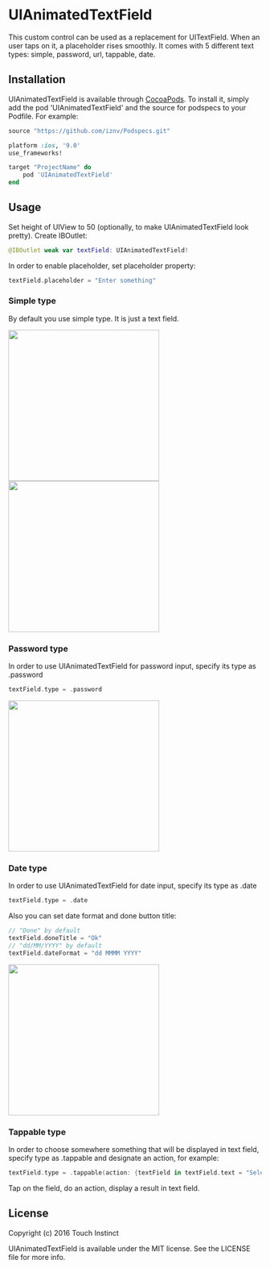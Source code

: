 # UIAnimatedTextField

This custom control can be used as a replacement for UITextField.
When an user taps on it, a placeholder rises smoothly.
It comes with 5 different text types: simple, password, url, tappable, date.

## Installation

UIAnimatedTextField is available through [CocoaPods](http://cocoapods.org). To install
it, simply add the pod 'UIAnimatedTextField' and the source for podspecs to your Podfile. For example:

```ruby
source "https://github.com/iznv/Podspecs.git"

platform :ios, '9.0'
use_frameworks!

target "ProjectName" do
    pod 'UIAnimatedTextField'
end
```

## Usage
Set height of UIView to 50 (optionally, to make UIAnimatedTextField look pretty). Create IBOutlet:
```swift
@IBOutlet weak var textField: UIAnimatedTextField!
```

In order to enable placeholder, set placeholder property:
```swift
textField.placeholder = "Enter something"
```

### Simple type
By default you use simple type. It is just a text field.

<img src="https://raw.githubusercontent.com/iznv/UIAnimatedTextField/master/UIAnimatedTextField/Screenshots/simple1.png" width="300">
<img src="https://raw.githubusercontent.com/iznv/UIAnimatedTextField/master/UIAnimatedTextField/Screenshots/simple2.png" width="300">

### Password type
In order to use UIAnimatedTextField for password input, specify its type as .password 
```swift
textField.type = .password
```

<img src="https://raw.githubusercontent.com/iznv/UIAnimatedTextField/master/UIAnimatedTextField/Screenshots/password.png" width="300">

### Date type
In order to use UIAnimatedTextField for date input, specify its type as .date 
```swift
textField.type = .date
```
Also you can set date format and done button title:
```swift
// "Done" by default
textField.doneTitle = "Ok"
// "dd/MM/YYYY" by default
textField.dateFormat = "dd MMMM YYYY"
```

<img src="https://raw.githubusercontent.com/iznv/UIAnimatedTextField/master/UIAnimatedTextField/Screenshots/date.png" width="300">

### Tappable type
In order to choose somewhere something that will be displayed in text field, specify type as .tappable and designate an action, for example:
```swift
textField.type = .tappable(action: {textField in textField.text = "Selected thing" })
```
Tap on the field, do an action, display a result in text field.

## License
Copyright (c) 2016 Touch Instinct

UIAnimatedTextField is available under the MIT license. See the LICENSE file for more info.
